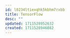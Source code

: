 ```yaml
---
id: l0234ltiexqhk5kbhm7rxbb
title: TensorFlow
desc: ""
updated: 1711528952632
created: 1711528946082
---
```

